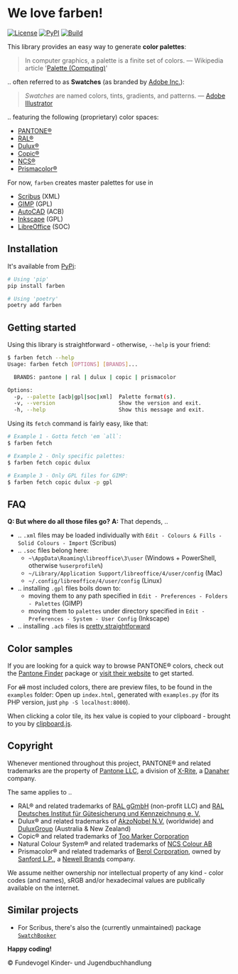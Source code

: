 # We love farben!
[![License](https://badgen.net/badge/license/MIT/blue)](https://codeberg.org/Fundevogel/farben/src/branch/main/LICENSE) [![PyPI](https://badgen.net/pypi/v/farben)](https://pypi.org/project/farben) [![Build](https://ci.codeberg.org/api/badges/Fundevogel/farben/status.svg)](https://codeberg.org/Fundevogel/farben/issues)

This library provides an easy way to generate **color palettes**:

> In computer graphics, a palette is a finite set of colors.
> — Wikipedia article '[Palette (Computing)](https://en.wikipedia.org/wiki/Palette_(computing))'

.. often referred to as **Swatches** (as branded by [Adobe Inc.](https://www.adobe.com)):

> *Swatches* are named colors, tints, gradients, and patterns.
> — [Adobe Illustrator](https://helpx.adobe.com/illustrator/using/using-creating-swatches.html)

.. featuring the following (proprietary) color spaces:

- [PANTONE®](https://www.pantone.com)
- [RAL®](https://www.ral-farben.de)
- [Dulux®](https://www.dulux.com.au)
- [Copic®](https://www.copicmarker.com)
- [NCS®](https://ncscolour.com)
- [Prismacolor®](https://www.prismacolor.com)

For now, `farben` creates master palettes for use in

- [Scribus](https://www.scribus.net) (XML)
- [GIMP](https://www.gimp.org) (GPL)
- [AutoCAD](https://www.autodesk.com/products/autocad) (ACB)
- [Inkscape](https://inkscape.org) (GPL)
- [LibreOffice](https://www.libreoffice.org) (SOC)


## Installation

It's available from [PyPi](https://pypi.org/project/farben):

```bash
# Using 'pip'
pip install farben

# Using 'poetry'
poetry add farben
```


## Getting started

Using this library is straightforward  - otherwise, `--help` is your friend:

```bash
$ farben fetch --help
Usage: farben fetch [OPTIONS] [BRANDS]...

  BRANDS: pantone | ral | dulux | copic | prismacolor

Options:
  -p, --palette [acb|gpl|soc|xml]  Palette format(s).
  -v, --version                    Show the version and exit.
  -h, --help                       Show this message and exit.
```

Using its `fetch` command is fairly easy, like that:

```bash
# Example 1 - Gotta fetch 'em `all`:
$ farben fetch

# Example 2 - Only specific palettes:
$ farben fetch copic dulux

# Example 3 - Only GPL files for GIMP:
$ farben fetch copic dulux -p gpl
```

## FAQ

**Q: But where do all those files go?**
**A:** That depends, ..
- .. `.xml` files may be loaded individually with `Edit - Colours & Fills - Solid Colours - Import` (Scribus)
- .. `.soc` files belong here:
  - `~\AppData\Roaming\libreoffice\3\user` (Windows + PowerShell, otherwise `%userprofile%`)
  - `~/Library/Application Support/libreoffice/4/user/config` (Mac)
  - `~/.config/libreoffice/4/user/config` (Linux)
- .. installing `.gpl` files boils down to:
  - moving them to any path specified in `Edit - Preferences - Folders - Palettes` (GIMP)
  - moving them to `palettes` under directory specified in `Edit - Preferences - System - User Config` (Inkscape)
- .. installing `.acb` files is [pretty straightforward](https://knowledge.autodesk.com/support/autocad/learn-explore/caas/CloudHelp/cloudhelp/2016/ENU/AutoCAD-Core/files/GUID-17E00AB3-3065-4F1B-A1C3-C4963396D2CB-htm.html)


## Color samples

If you are looking for a quick way to browse PANTONE® colors, check out the [Pantone Finder](https://github.com/picorana/Pantone_finder) package or [visit their website](https://picorana.github.io/Pantone_finder) to get started.

For ~~all~~ most included colors, there are preview files, to be found in the `examples` folder: Open up `index.html`, generated with `examples.py` (for its PHP version, just `php -S localhost:8000`).

When clicking a color tile, its hex value is copied to your clipboard - brought to you by [clipboard.js](https://github.com/zenorocha/clipboard.js).


## Copyright

Whenever mentioned throughout this project, PANTONE® and related trademarks are the property of [Pantone LLC](https://www.pantone.com), a division of [X-Rite](https://www.xrite.com), a [Danaher](https://www.danaher.com) company.

The same applies to ..
- RAL® and related trademarks of [RAL gGmbH](https://www.ral-farben.de) (non-profit LLC) and [RAL Deutsches Institut für Gütesicherung und Kennzeichnung e. V.](https://www.ral.de)
- Dulux® and related trademarks of [AkzoNobel N.V.](https://www.akzonobel.com) (worldwide) and [DuluxGroup](https://www.dulux.com.au) (Australia & New Zealand)
- Copic® and related trademarks of [Too Marker Corporation](https://www.toomarker.co.jp/en)
- Natural Colour System® and related trademarks of [NCS Colour AB](https://ncscolour.com)
- Prismacolor® and related trademarks of [Berol Corporation](http://www.berol.co.uk), owned by [Sanford L.P.](http://www.sanfordb2b.com), a [Newell Brands](https://www.newellbrands.com) company.

We assume neither ownership nor intellectual property of any kind - color codes (and names), sRGB and/or hexadecimal values are publically available on the internet.


## Similar projects

- For Scribus, there's also the (currently unmaintained) package [`SwatchBooker`](http://www.selapa.net/swatchbooker)


**Happy coding!**


:copyright: Fundevogel Kinder- und Jugendbuchhandlung
